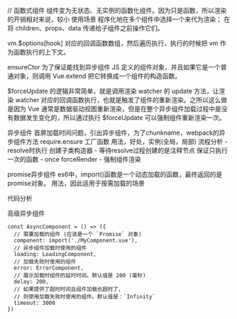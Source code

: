 // 函数式组件  组件变为无状态、无实例的函数化组件。因为只是函数，所以渲染的开销相对来说，较小
使用场景
程序化地在多个组件中选择一个来代为渲染；
在将 children、props、data 传递给子组件之前操作它们。


vm.$options[hook] 对应的回调函数数组，然后遍历执行，执行的时候把 vm 作为函数执行的上下文。

ensureCtor
为了保证能找到异步组件 JS 定义的组件对象，并且如果它是一个普通对象，则调用 Vue.extend 把它转换成一个组件的构造函数。




$forceUpdate 的逻辑非常简单，就是调用渲染 watcher 的 update 方法，让渲染 watcher 对应的回调函数执行，也就是触发了组件的重新渲染。之所以这么做是因为 Vue 通常是数据驱动视图重新渲染，但是在整个异步组件加载过程中是没有数据发生变化的，所以通过执行 $forceUpdate 可以强制组件重新渲染一次。


异步组件
  首屏加载时间问题，引出异步组件，为了chunkname，webpack的异步组件方法 require.ensure
工厂函数
  用法，好处，实例(全局，局部)
  流程分析 - resolve时执行 创建子类构造器 - 等待resolve过程创建的是注释节点
  保证只执行一次的函数 - once
  forceRender - 强制组件渲染

promise异步组件
  es6中，import()函数是一个动态加载的函数，最终返回的是promise对象。
  用法，因此适用于按需加载的场景

  代码分析

高级异步组件
```
const AsyncComponent = () => ({
  // 需要加载的组件 (应该是一个 `Promise` 对象)
  component: import('./MyComponent.vue'),
  // 异步组件加载时使用的组件
  loading: LoadingComponent,
  // 加载失败时使用的组件
  error: ErrorComponent,
  // 展示加载时组件的延时时间。默认值是 200 (毫秒)
  delay: 200,
  // 如果提供了超时时间且组件加载也超时了，
  // 则使用加载失败时使用的组件。默认值是：`Infinity`
  timeout: 3000
})
```

